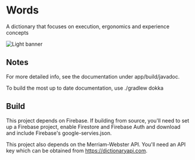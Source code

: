 # Words

A dictionary that focuses on execution, ergonomics and experience concepts

![Light banner](assets/board_light.png?raw=true "Light banner")

## Notes

For more detailed info, see the documentation under app/build/javadoc.

To build the most up to date documentation, use ./gradlew dokka

## Build

This project depends on Firebase. If building from source, you'll need to set up a Firebase project, enable Firestore and Firebase Auth and download and include Firebase's google-servies.json.

This project also depends on the Merriam-Webster API. You'll need an API key which can be obtained from https://dictionaryapi.com.
